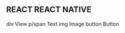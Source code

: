 REACT                                           REACT NATIVE
------------------------------------------------------------
div                                             View
p/span                                          Text
img                                             Image
button                                          Button

